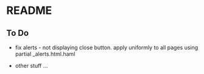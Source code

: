 # README

## To Do

* fix alerts - not displaying close button.  apply uniformly to all pages using partial _alerts.html.haml

* other stuff ...
